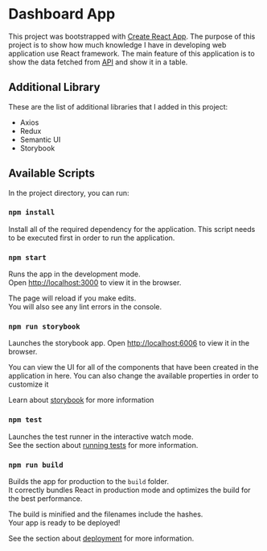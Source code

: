 # Dashboard App

This project was bootstrapped with [Create React App](https://github.com/facebook/create-react-app).
The purpose of this project is to show how much knowledge I have in developing web application use React framework. The main feature of this application is to show the data fetched from [API](https://randomuser.me/api/) and show it in a table.

## Additional Library

These are the list of additional libraries that I added in this project:

- Axios
- Redux
- Semantic UI
- Storybook

## Available Scripts

In the project directory, you can run:

### `npm install`

Install all of the required dependency for the application. This script needs to be executed first in order to run the application.

### `npm start`

Runs the app in the development mode.\
Open [http://localhost:3000](http://localhost:3000) to view it in the browser.

The page will reload if you make edits.\
You will also see any lint errors in the console.

### `npm run storybook`

Launches the storybook app.
Open [http://localhost:6006](http://localhost:6006) to view it in the browser.

You can view the UI for all of the components that have been created in the application in here. You can also change the available properties in order to customize it

Learn about [storybook](https://storybook.js.org/) for more information

### `npm test`

Launches the test runner in the interactive watch mode.\
See the section about [running tests](https://facebook.github.io/create-react-app/docs/running-tests) for more information.

### `npm run build`

Builds the app for production to the `build` folder.\
It correctly bundles React in production mode and optimizes the build for the best performance.

The build is minified and the filenames include the hashes.\
Your app is ready to be deployed!

See the section about [deployment](https://facebook.github.io/create-react-app/docs/deployment) for more information.
